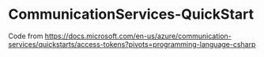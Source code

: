 # CommunicationServices-QuickStart

Code from https://docs.microsoft.com/en-us/azure/communication-services/quickstarts/access-tokens?pivots=programming-language-csharp
